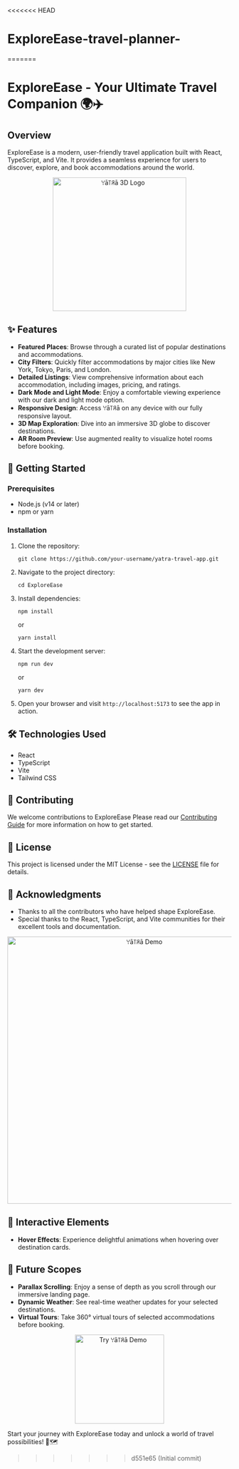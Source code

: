 <<<<<<< HEAD
# ExploreEase-travel-planner-
=======
# ExploreEase - Your Ultimate Travel Companion 🌍✈️

## Overview

ExploreEase is a modern, user-friendly travel application built with React, TypeScript, and Vite. It provides a seamless experience for users to discover, explore, and book accommodations around the world.

<div align="center">
  <img src="https://your-image-url.com/yatra-logo-3d.gif" alt="ꌩā꓄ꋪā 3D Logo" width="300">
</div>

## ✨ Features

- **Featured Places**: Browse through a curated list of popular destinations and accommodations.
- **City Filters**: Quickly filter accommodations by major cities like New York, Tokyo, Paris, and London.
- **Detailed Listings**: View comprehensive information about each accommodation, including images, pricing, and ratings.
- **Dark Mode and Light Mode**: Enjoy a comfortable viewing experience with our dark and light mode option.
- **Responsive Design**: Access ꌩā꓄ꋪā on any device with our fully responsive layout.
- **3D Map Exploration**: Dive into an immersive 3D globe to discover destinations.
- **AR Room Preview**: Use augmented reality to visualize hotel rooms before booking.

## 🚀 Getting Started

### Prerequisites

- Node.js (v14 or later)
- npm or yarn

### Installation

1. Clone the repository:
   ```
   git clone https://github.com/your-username/yatra-travel-app.git
   ```

2. Navigate to the project directory:
   ```
   cd ExploreEase
   ```

3. Install dependencies:
   ```
   npm install
   ```
   or
   ```
   yarn install
   ```

4. Start the development server:
   ```
   npm run dev
   ```
   or
   ```
   yarn dev
   ```

5. Open your browser and visit `http://localhost:5173` to see the app in action.

## 🛠️ Technologies Used

- React
- TypeScript
- Vite
- Tailwind CSS

## 🤝 Contributing

We welcome contributions to ExploreEase Please read our [Contributing Guide](CONTRIBUTING.md) for more information on how to get started.

## 📜 License

This project is licensed under the MIT License - see the [LICENSE](LICENSE) file for details.

## 🙏 Acknowledgments

- Thanks to all the contributors who have helped shape ExploreEase.
- Special thanks to the React, TypeScript, and Vite communities for their excellent tools and documentation.

<div align="center">
  <img src="https://your-image-url.com/yatra-demo.gif" alt="ꌩā꓄ꋪā Demo" width="600">
</div>

## 🌟 Interactive Elements

- **Hover Effects**: Experience delightful animations when hovering over destination cards.

## 🌟 Future Scopes

- **Parallax Scrolling**: Enjoy a sense of depth as you scroll through our immersive landing page.
- **Dynamic Weather**: See real-time weather updates for your selected destinations.
- **Virtual Tours**: Take 360° virtual tours of selected accommodations before booking.

<div align="center">
  <a href="https://your-demo-url.com" target="_blank">
    <img src="https://your-image-url.com/try-demo-button.png" alt="Try ꌩā꓄ꋪā Demo" width="200">
  </a>
</div>

Start your journey with ExploreEase today and unlock a world of travel possibilities! 🌈🗺️
>>>>>>> d551e65 (Initial commit)                                             
